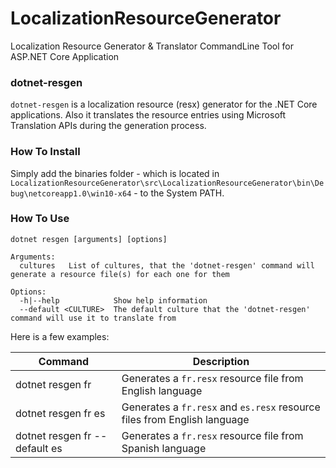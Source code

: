 # LocalizationResourceGenerator
Localization Resource Generator &amp; Translator CommandLine Tool for ASP.NET Core Application

### dotnet-resgen

`dotnet-resgen` is a localization resource (resx) generator for the .NET Core applications. Also it translates the resource entries using Microsoft Translation APIs during the generation process.

### How To Install

Simply add the binaries folder - which is located in `LocalizationResourceGenerator\src\LocalizationResourceGenerator\bin\Debug\netcoreapp1.0\win10-x64` - to the System PATH.

### How To Use

    dotnet resgen [arguments] [options]

    Arguments:
      cultures   List of cultures, that the 'dotnet-resgen' command will generate a resource file(s) for each one for them

    Options:
      -h|--help            Show help information
      --default <CULTURE>  The default culture that the 'dotnet-resgen' command will use it to translate from

Here is a few examples:

| Command                        | Description                                              |
| -------------------------------| -------------------------------------------------------- |
| dotnet resgen fr               | Generates a `fr.resx` resource file from English language |
| dotnet resgen fr es            | Generates a `fr.resx` and `es.resx` resource files from English language |
| dotnet resgen fr --default es  | Generates a `fr.resx` resource file from Spanish language |